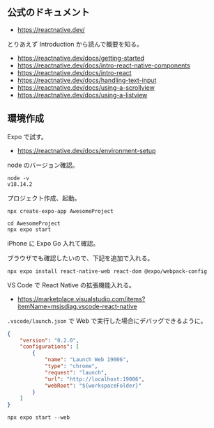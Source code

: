## 公式のドキュメント

* https://reactnative.dev/

とりあえず Introduction から読んで概要を知る。

* https://reactnative.dev/docs/getting-started
* https://reactnative.dev/docs/intro-react-native-components
* https://reactnative.dev/docs/intro-react
* https://reactnative.dev/docs/handling-text-input
* https://reactnative.dev/docs/using-a-scrollview
* https://reactnative.dev/docs/using-a-listview

## 環境作成

Expo で試す。

* https://reactnative.dev/docs/environment-setup

node のバージョン確認。

```
node -v
v18.14.2
```

プロジェクト作成、起動。  

```
npx create-expo-app AwesomeProject

cd AwesomeProject
npx expo start
```

iPhone に Expo Go 入れて確認。

ブラウザでも確認したいので、下記を追加で入れる。

```
npx expo install react-native-web react-dom @expo/webpack-config
```

VS Code で React Native の拡張機能入れる。

* https://marketplace.visualstudio.com/items?itemName=msjsdiag.vscode-react-native

`.vscode/launch.json` で Web で実行した場合にデバッグできるように。

```json
{
    "version": "0.2.0",
    "configurations": [
        {
            "name": "Launch Web 19006",
            "type": "chrome",
            "request": "launch",
            "url": "http://localhost:19006",
            "webRoot": "${workspaceFolder}"
        }
    ]
}
```

```
npx expo start --web
```

